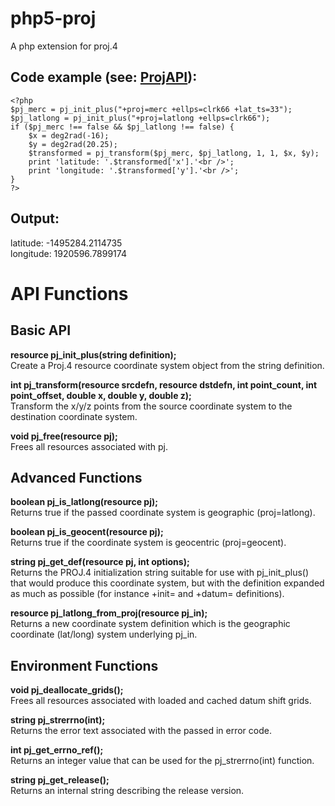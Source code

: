 php5-proj
=========

A php extension for proj.4

Code example (see: [ProjAPI](http://trac.osgeo.org/proj/wiki/ProjAPI)):
-------------
	<?php  
	$pj_merc = pj_init_plus("+proj=merc +ellps=clrk66 +lat_ts=33");  
	$pj_latlong = pj_init_plus("+proj=latlong +ellps=clrk66");  
	if ($pj_merc !== false && $pj_latlong !== false) {  
		$x = deg2rad(-16);  
		$y = deg2rad(20.25);  
		$transformed = pj_transform($pj_merc, $pj_latlong, 1, 1, $x, $y);  
		print 'latitude: '.$transformed['x'].'<br />';  
		print 'longitude: '.$transformed['y'].'<br />';  
	}  
	?>

Output:
-------
latitude: -1495284.2114735  
longitude: 1920596.7899174

API Functions
=============
Basic API
---------
**resource pj_init_plus(string definition);**  
Create a Proj.4 resource coordinate system object from the string definition.  
  
**int pj_transform(resource srcdefn, resource dstdefn, int point_count, int point_offset, double x, double y, double z);**  
Transform the x/y/z points from the source coordinate system to the destination coordinate system.   
  
**void pj_free(resource pj);**  
Frees all resources associated with pj.  

Advanced Functions
------------------
**boolean pj_is_latlong(resource pj);**  
Returns true if the passed coordinate system is geographic (proj=latlong).  
  
**boolean pj_is_geocent(resource pj);**  
Returns true if the coordinate system is geocentric (proj=geocent).  
  
**string pj_get_def(resource pj, int options);**  
Returns the PROJ.4 initialization string suitable for use with pj_init_plus() that would produce this coordinate system, but with the definition expanded as much as possible (for instance +init= and +datum= definitions).  
  
**resource pj_latlong_from_proj(resource pj_in);**  
Returns a new coordinate system definition which is the geographic coordinate (lat/long) system underlying pj_in.  

Environment Functions
---------------------
**void pj_deallocate_grids();**  
Frees all resources associated with loaded and cached datum shift grids.  
  
**string pj_strerrno(int);**  
Returns the error text associated with the passed in error code.  
  
**int pj_get_errno_ref();**  
Returns an integer value that can be used for the pj_strerrno(int) function.  
  
**string pj_get_release();**  
Returns an internal string describing the release version. 
